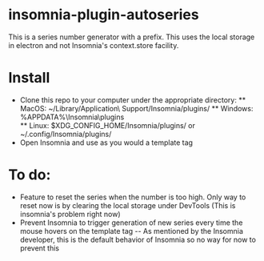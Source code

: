 # insomnia-plugin-autoseries

This is a series number generator with a prefix. This uses the local storage in electron and not Insomnia's context.store facility.

# Install
- Clone this repo to your computer under the appropriate directory:
** MacOS: ~/Library/Application\ Support/Insomnia/plugins/
** Windows: %APPDATA%\Insomnia\plugins\
** Linux: $XDG_CONFIG_HOME/Insomnia/plugins/ or ~/.config/Insomnia/plugins/
- Open Insomnia and use as you would a template tag


# To do:
* Feature to reset the series when the number is too high. Only way to reset now is by clearing the local storage under DevTools (This is insomnia's problem right now)
* Prevent Insomnia to trigger generation of new series every time the mouse hovers on the template tag 
  -- As mentioned by the Insomnia developer, this is the default behavior of Insomnia so no way for now to prevent this
